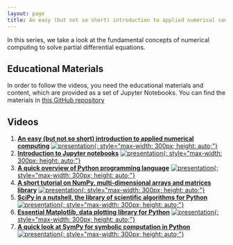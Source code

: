```yaml
---
layout: page
title: An easy (but not so short) introduction to applied numerical computing
---
```


In this series, we take a look at the fundamental concepts of numerical computing to solve partial differential equations.

## Educational Materials

In order to follow the videos, you need the educational materials and content, which are provided as a set of Jupyter Notebooks. You can find the materials in [this GitHub repository](https://github.com/TuxRiders/numerical-computing-intro)

## Videos

1. [**An easy (but not so short) introduction to applied numerical computing**](https://www.youtube.com/watch?v=v4OlC-B6Wa8)
[![presentation](http://img.youtube.com/vi/v4OlC-B6Wa8/0.jpg){: style="max-width: 300px; height: auto;"}](https://www.youtube.com/watch?v=v4OlC-B6Wa8)
2. [**Introduction to Jupyter notebooks**](https://www.youtube.com/watch?v=_xYVsijBF8w)
[![presentation](http://img.youtube.com/vi/_xYVsijBF8w/0.jpg){: style="max-width: 300px; height: auto;"}](https://www.youtube.com/watch?v=_xYVsijBF8w)
3. [**A quick overview of Python programming language**](https://www.youtube.com/watch?v=w0jbjaJf_Ho)
[![presentation](http://img.youtube.com/vi/w0jbjaJf_Ho/0.jpg){: style="max-width: 300px; height: auto;"}](https://www.youtube.com/watch?v=w0jbjaJf_Ho)
4. [**A short tutorial on NumPy, multi-dimensional arrays and matrices library**](https://www.youtube.com/watch?v=3Tkik5wg1-8)
[![presentation](http://img.youtube.com/vi/3Tkik5wg1-8/0.jpg){: style="max-width: 300px; height: auto;"}](https://www.youtube.com/watch?v=3Tkik5wg1-8)
5. [**SciPy in a nutshell, the library of scientific algorithms for Python**](https://www.youtube.com/watch?v=H2BLlbRZjwY)
[![presentation](http://img.youtube.com/vi/H2BLlbRZjwY/0.jpg){: style="max-width: 300px; height: auto;"}](https://www.youtube.com/watch?v=H2BLlbRZjwY)
6. [**Essential Matplotlib, data plotting library for Python**](https://www.youtube.com/watch?v=GINag07oPZY)
[![presentation](http://img.youtube.com/vi/GINag07oPZY/0.jpg){: style="max-width: 300px; height: auto;"}](https://www.youtube.com/watch?v=GINag07oPZY)
7. [**A quick look at SymPy for symbolic computation in Python**](https://www.youtube.com/watch?v=R40tFmSCwM)
[![presentation](http://img.youtube.com/vi/R40tFmSCwM/0.jpg){: style="max-width: 300px; height: auto;"}](https://www.youtube.com/watch?v=R40tFmSCwM)